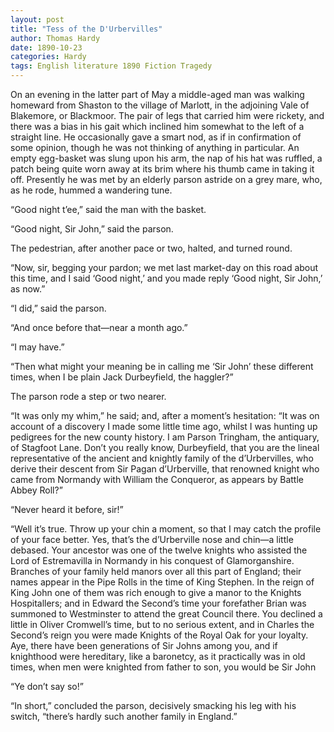 ```yaml
---
layout: post
title: "Tess of the D'Urbervilles"
author: Thomas Hardy
date: 1890-10-23
categories: Hardy
tags: English literature 1890 Fiction Tragedy
---
```


On an evening in the latter part of May a middle-aged man was walking homeward
from Shaston to the village of Marlott, in the adjoining Vale of Blakemore, or
Blackmoor. The pair of legs that carried him<!--more--> were rickety, and there was a bias
in his gait which inclined him somewhat to the left of a straight line. He
occasionally gave a smart nod, as if in confirmation of some opinion, though he
was not thinking of anything in particular. An empty egg-basket was slung upon
his arm, the nap of his hat was ruffled, a patch being quite worn away at its
brim where his thumb came in taking it off. Presently he was met by an elderly
parson astride on a grey mare, who, as he rode, hummed a wandering tune.

“Good night t’ee,” said the man with the basket.

“Good night, Sir John,” said the parson.

The pedestrian, after another pace or two, halted, and turned round.

“Now, sir, begging your pardon; we met last market-day on this road about this
time, and I said ‘Good night,’ and you made reply ‘Good night, Sir John,’ as
now.”

“I did,” said the parson.

“And once before that—near a month ago.”

“I may have.”

“Then what might your meaning be in calling me ‘Sir John’ these different times,
when I be plain Jack Durbeyfield, the haggler?”

The parson rode a step or two nearer.

“It was only my whim,” he said; and, after a moment’s hesitation: “It was on
account of a discovery I made some little time ago, whilst I was hunting up
pedigrees for the new county history. I am Parson Tringham, the antiquary, of
Stagfoot Lane. Don’t you really know, Durbeyfield, that you are the lineal
representative of the ancient and knightly family of the d’Urbervilles, who
derive their descent from Sir Pagan d’Urberville, that renowned knight who came
from Normandy with William the Conqueror, as appears by Battle Abbey Roll?”

“Never heard it before, sir!”

“Well it’s true. Throw up your chin a moment, so that I may catch the profile of
your face better. Yes, that’s the d’Urberville nose and chin—a little debased.
Your ancestor was one of the twelve knights who assisted the Lord of
Estremavilla in Normandy in his conquest of Glamorganshire. Branches of your
family held manors over all this part of England; their names appear in the Pipe
Rolls in the time of King Stephen. In the reign of King John one of them was
rich enough to give a manor to the Knights Hospitallers; and in Edward the
Second’s time your forefather Brian was summoned to Westminster to attend the
great Council there. You declined a little in Oliver Cromwell’s time, but to no
serious extent, and in Charles the Second’s reign you were made Knights of the
Royal Oak for your loyalty. Aye, there have been generations of Sir Johns among
you, and if knighthood were hereditary, like a baronetcy, as it practically was
in old times, when men were knighted from father to son, you would be Sir John

“Ye don’t say so!”

“In short,” concluded the parson, decisively smacking his leg with his switch,
“there’s hardly such another family in England.”
